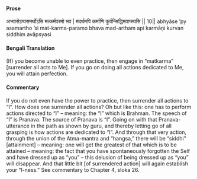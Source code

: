 #### Prose 

अभ्यासेऽप्यसमर्थोऽसि मत्कर्मपरमो भव |
मदर्थमपि कर्माणि कुर्वन्सिद्धिमवाप्स्यसि || 10||
abhyāse ’py asamartho ’si mat-karma-paramo bhava
mad-artham api karmāṇi kurvan siddhim avāpsyasi

 #### Bengali Translation 

(If) you become unable to even practice, then engage in “matkarma” [surrender all acts to Me]. If you go on doing all actions dedicated to Me, you will attain perfection. 

 #### Commentary 

If you do not even have the power to practice, then surrender all actions to “I”. How does one surrender all actions? Oh but like this: one has to perform actions directed to “I” – meaning: the “I” which is Brahman. The speech of “I” is Pranava. The source of Pranava is “I”. Going on with that Pranava-utterance in the path as shown by guru, and thereby letting go of all grasping is how actions are dedicated to “I”. And through that very action, through the union of the Atma-mantra and “hangsa,” there will be “siddhi” [attainment] – meaning: one will get the greatest of that which is to be attained – meaning: the fact that you have spontaneously forgotten the Self and have dressed up as “you” – this delusion of being dressed up as “you” will disappear. And that little bit [of surrendered action] will again establish your “I-ness.” See commentary to Chapter 4, sloka 26. 